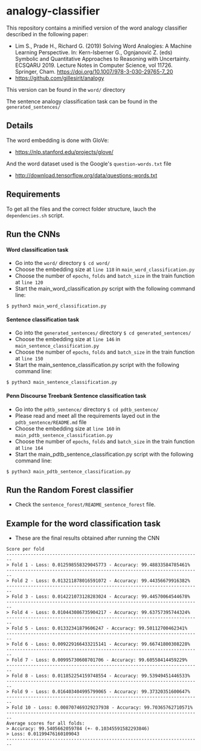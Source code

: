 # analogy-classifier

This repository contains a minified version of the word analogy classifier described in the following paper:

* Lim S., Prade H., Richard G. (2019) Solving Word Analogies: A Machine Learning Perspective. In: Kern-Isberner G., Ognjanović Z. (eds) Symbolic and Quantitative Approaches to Reasoning with Uncertainty. ECSQARU 2019. Lecture Notes in Computer Science, vol 11726. Springer, Cham. https://doi.org/10.1007/978-3-030-29765-7_20
* https://github.com/gillesirit/analogy

This version can be found in the ```word/``` directory

The sentence analogy classification task can be found in the ```generated_sentences/```

## Details
The word embedding is done with GloVe:
* https://nlp.stanford.edu/projects/glove/

And the word dataset used is the Google's ```question-words.txt``` file
* http://download.tensorflow.org/data/questions-words.txt
## Requirements
To get all the files and the correct folder structure, lauch the ```dependencies.sh``` script.

## Run the CNNs
#### Word classification task
* Go into the ```word/``` directory
```$ cd word/```
* Choose the embedding size at ```line 118``` in ```main_word_classification.py```
* Choose the number of ```epochs```, ```folds``` and ```batch_size``` in the train function at ```line 120```
* Start the main_word_classification.py script with the following command line:
```
$ python3 main_word_classification.py
```
#### Sentence classification task
* Go into the ```generated_sentences/``` directory
```$ cd generated_sentences/```
* Choose the embedding size at ```line 146``` in ```main_sentence_classification.py```
* Choose the number of ```epochs```, ```folds``` and ```batch_size``` in the train function at ```line 150```
* Start the main_sentence_classification.py script with the following command line:
```
$ python3 main_sentence_classification.py
```
#### Penn Discourse Treebank Sentence classification task
* Go into the ```pdtb_sentence/``` directory
```$ cd pdtb_sentence/```
* Please read and meet all the requirements layed out in the ```pdtb_sentence/README.md``` file
* Choose the embedding size at ```line 160``` in ```main_pdtb_sentence_classification.py```
* Choose the number of ```epochs```, ```folds``` and ```batch_size``` in the train function at ```line 164```
* Start the main_pdtb_sentence_classification.py script with the following command line:
```
$ python3 main_pdtb_sentence_classification.py
```

## Run the Random Forest classifier
* Check the ```sentence_forest/README_sentence_forest``` file.

## Example for the word classification task
* These are the final results obtained after running the CNN
```
Score per fold
------------------------------------------------------------------------
> Fold 1 - Loss: 0.012598558329045773 - Accuracy: 99.48833584785461%
------------------------------------------------------------------------
> Fold 2 - Loss: 0.013211878016591072 - Accuracy: 99.44356679916382%
------------------------------------------------------------------------
> Fold 3 - Loss: 0.014221073128283024 - Accuracy: 99.44570064544678%
------------------------------------------------------------------------
> Fold 4 - Loss: 0.010443086735904217 - Accuracy: 99.63757395744324%
------------------------------------------------------------------------
> Fold 5 - Loss: 0.01332341879606247 - Accuracy: 99.50112700462341%
------------------------------------------------------------------------
> Fold 6 - Loss: 0.009229166433215141 - Accuracy: 99.66741800308228%
------------------------------------------------------------------------
> Fold 7 - Loss: 0.00995730608701706 - Accuracy: 99.60558414459229%
------------------------------------------------------------------------
> Fold 8 - Loss: 0.011852254159748554 - Accuracy: 99.53949451446533%
------------------------------------------------------------------------
> Fold 9 - Loss: 0.016403404995799065 - Accuracy: 99.37320351600647%
------------------------------------------------------------------------
> Fold 10 - Loss: 0.008707469329237938 - Accuracy: 99.70365762710571%
------------------------------------------------------------------------
Average scores for all folds:
> Accuracy: 99.5405662059784 (+- 0.10345591582293846)
> Loss: 0.01199476160109043
------------------------------------------------------------------------
```
